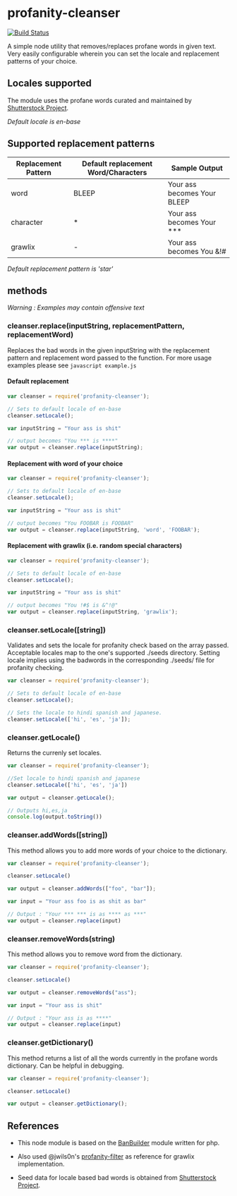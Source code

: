 # profanity-cleanser
[![Build Status](https://travis-ci.org/shwetasabne/profanity-cleanser.svg?branch=master)](https://travis-ci.org/shwetasabne/profanity-cleanser)

A simple node utility that removes/replaces profane words in given text. Very easily configurable wherein you can set the locale and replacement patterns of your choice.

## Locales supported

The module uses the profane words curated and maintained by [Shutterstock Project](https://github.com/shutterstock/List-of-Dirty-Naughty-Obscene-and-Otherwise-Bad-Words).

*Default locale is en-base*

## Supported replacement patterns

| Replacement Pattern | Default replacement Word/Characters | Sample Output |
| --- | --- | --- |
| word | BLEEP | Your ass becomes Your BLEEP |
| character | * | Your ass becomes Your \*\*\* |
| grawlix | - | Your ass becomes You &!# | 

*Default replacement pattern is 'star'*

## methods

*Warning : Examples may contain offensive text*

### cleanser.replace(inputString<string>, replacementPattern<string>, replacementWord<string>)

Replaces the bad words in the given inputString with the replacement pattern and replacement word passed to the function. For more usage examples please see ```javascript example.js``` 

#### Default replacement

```javascript
var cleanser = require('profanity-cleanser');

// Sets to default locale of en-base
cleanser.setLocale(); 

var inputString = "Your ass is shit"

// output becomes "You *** is ****"
var output = cleanser.replace(inputString);
```

#### Replacement with word of your choice

```javascript
var cleanser = require('profanity-cleanser');

// Sets to default locale of en-base
cleanser.setLocale(); 

var inputString = "Your ass is shit"

// output becomes "You FOOBAR is FOOBAR"
var output = cleanser.replace(inputString, 'word', 'FOOBAR');
```

#### Replacement with grawlix (i.e. random special characters)
```javascript
var cleanser = require('profanity-cleanser');

// Sets to default locale of en-base
cleanser.setLocale(); 

var inputString = "Your ass is shit"

// output becomes "You !#$ is &^!@"
var output = cleanser.replace(inputString, 'grawlix');
```

### cleanser.setLocale([string])

Validates and sets the locale for profanity check based on the array passed. Acceptable locales map to the one's supported ./seeds directory. Setting locale implies using the badwords in the corresponding ./seeds/<locale> file for profanity checking.

```javascript
var cleanser = require('profanity-cleanser');

// Sets to default locale of en-base
cleanser.setLocale(); 

// Sets the locale to hindi spanish and japanese.
cleanser.setLocale(['hi', 'es', 'ja']);
``` 

### cleanser.getLocale()

Returns the currenly set locales.

```javascript
var cleanser = require('profanity-cleanser');

//Set locale to hindi spanish and japanese
cleanser.setLocale(['hi', 'es', 'ja'])

var output = cleanser.getLocale();

// Outputs hi,es,ja
console.log(output.toString())
```

### cleanser.addWords([string])

This method allows you to add more words of your choice to the dictionary. 

```javascript
var cleanser = require('profanity-cleanser');

cleanser.setLocale()

var output = cleanser.addWords(["foo", "bar"]);

var input = "Your ass foo is as shit as bar"

// Output : "Your *** *** is as **** as ***"
var output = cleanser.replace(input)
```

### cleanser.removeWords(string)

This method allows you to remove word from the dictionary. 

```javascript
var cleanser = require('profanity-cleanser');

cleanser.setLocale()

var output = cleanser.removeWords("ass");

var input = "Your ass is shit"

// Output : "Your ass is as ****"
var output = cleanser.replace(input)
```

### cleanser.getDictionary()

This method returns a list of all the words currently in the profane words dictionary. Can be helpful in debugging.

```javascript
var cleanser = require('profanity-cleanser');

cleanser.setLocale()

var output = cleanser.getDictionary();
```

## References

- This node module is based on the [BanBuilder](http://banbuilder.com/)  module written for php.

- Also used @jwils0n's [profanity-filter](https://github.com/jwils0n/profanity-filter) as reference for grawlix implementation.

- Seed data for locale based bad words is obtained from [Shutterstock Project](https://github.com/shutterstock/List-of-Dirty-Naughty-Obscene-and-Otherwise-Bad-Words).
 

